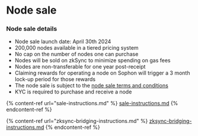 # Node sale

### Node sale details

* Node sale launch date: April 30th 2024
* 200,000 nodes available in a tiered pricing system
* No cap on the number of nodes one can purchase
* Nodes will be sold on zkSync to minimize spending on gas fees
* Nodes are non-transferable for one year post-receipt
* Claiming rewards for operating a node on Sophon will trigger a 3 month lock-up period for those rewards
* The node sale is subject to the [node sale terms and conditions](https://sophon.xyz/node-sale-terms)
* KYC is required to purchase and receive a node

{% content-ref url="sale-instructions.md" %}
[sale-instructions.md](sale-instructions.md)
{% endcontent-ref %}

{% content-ref url="zksync-bridging-instructions.md" %}
[zksync-bridging-instructions.md](zksync-bridging-instructions.md)
{% endcontent-ref %}

